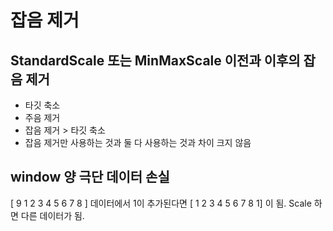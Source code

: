 # 잡음 제거

## StandardScale 또는 MinMaxScale 이전과 이후의 잡음 제거
* 타깃 축소
* 주음 제거
* 잡음 제거 > 타깃 축소
* 잡음 제거만 사용하는 것과 둘 다 사용하는 것과 차이 크지 않음

## window 양 극단 데이터 손실

[ 9 1 2 3 4 5 6 7 8 ] 데이터에서 1이 추가된다면 [ 1 2 3 4 5 6 7 8 1] 이 됨. Scale 하면 다른 데이터가 됨.